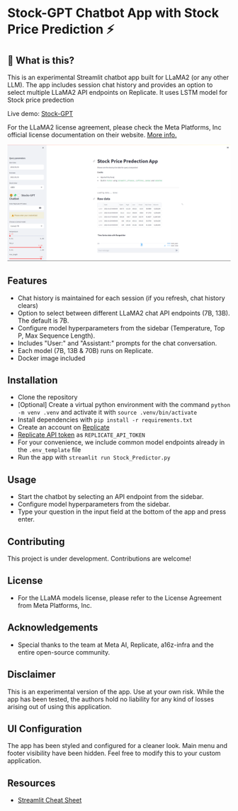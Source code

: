 # Stock-GPT Chatbot App with Stock Price Prediction ⚡

## 🤔 What is this?

This is an experimental Streamlit chatbot app built for LLaMA2 (or any other LLM). The app includes session chat history and provides an option to select multiple LLaMA2 API endpoints on Replicate. It uses LSTM model for Stock price predection

Live demo: [Stock-GPT](https://github.com/Bismanpal-Singh/Stock-Price-Prediction-with-Chatbot/blob/d862613a91294ab144d41f1ca8bc0c7f6d3c2e8a/image_2023-12-29_193151785.png)

For the LLaMA2 license agreement, please check the Meta Platforms, Inc official license documentation on their website. 
[More info.](https://ai.meta.com/llama/)

<img width="1710" alt="llama2 demo" src="https://github.com/Suraj9968/Stock-Price-Prediction-with-Chatbot/blob/master/Screenshot%202023-12-07%20001950.png">

## Features

- Chat history is maintained for each session (if you refresh, chat history clears)
- Option to select between different LLaMA2 chat API endpoints (7B, 13B). The default is 7B.
- Configure model hyperparameters from the sidebar (Temperature, Top P, Max Sequence Length).
- Includes "User:" and "Assistant:" prompts for the chat conversation.
- Each model (7B, 13B & 70B) runs on Replicate.
- Docker image included

## Installation

- Clone the repository
- [Optional] Create a virtual python environment with the command `python -m venv .venv` and activate it with `source .venv/bin/activate`
- Install dependencies with `pip install -r requirements.txt`
- Create an account on [Replicate](https://replicate.com/)
- [Replicate API token](https://replicate.com/account) as `REPLICATE_API_TOKEN`
- For your convenience, we include common model endpoints already in the `.env_template` file
- Run the app with `streamlit run Stock_Predictor.py`


## Usage

- Start the chatbot by selecting an API endpoint from the sidebar.
- Configure model hyperparameters from the sidebar.
- Type your question in the input field at the bottom of the app and press enter.

## Contributing

This project is under development. Contributions are welcome!

## License

- For the LLaMA models license, please refer to the License Agreement from Meta Platforms, Inc.

## Acknowledgements

- Special thanks to the team at Meta AI, Replicate, a16z-infra and the entire open-source community.

## Disclaimer

This is an experimental version of the app. Use at your own risk. While the app has been tested, the authors hold no liability for any kind of losses arising out of using this application. 

## UI Configuration

The app has been styled and configured for a cleaner look. Main menu and footer visibility have been hidden. Feel free to modify this to your custom application.

## Resources

- [Streamlit Cheat Sheet](https://docs.streamlit.io/library/cheatsheet)
